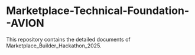 # Marketplace-Technical-Foundation--AVION
This repository contains the detailed documents of Marketplace_Builder_Hackathon_2025.
